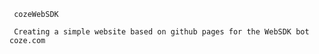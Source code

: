 
     cozeWebSDK

     Creating a simple website based on github pages for the WebSDK bot coze.com
     

